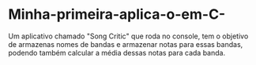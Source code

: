 # Minha-primeira-aplica-o-em-C-
Um aplicativo chamado "Song Critic" que roda no console, tem o objetivo de armazenas nomes de bandas e armazenar notas para essas bandas, podendo também calcular a média dessas notas para cada banda.
